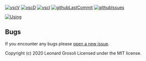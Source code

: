 <span id="BADGE_GENERATION_MARKER_0"></span>
[![vscV](https://img.shields.io/visual-studio-marketplace/v/syler.vscode-haml-formatter)](https://marketplace.visualstudio.com/items?itemName=syler.vscode-haml-formatter) [![vscD](https://img.shields.io/visual-studio-marketplace/d/syler.vscode-haml-formatter)](https://marketplace.visualstudio.com/items?itemName=syler.vscode-haml-formatter) [![vscI](https://img.shields.io/visual-studio-marketplace/i/syler.vscode-haml-formatter)](https://marketplace.visualstudio.com/items?itemName=syler.vscode-haml-formatter) [![githubLastCommit](https://img.shields.io/github/last-commit/TheRealSyler/vscode-haml-formatter)](https://github.com/TheRealSyler/vscode-haml-formatter) [![githubIssues](https://img.shields.io/github/issues/TheRealSyler/vscode-haml-formatter?color=lightgrey)](https://github.com/TheRealSyler/vscode-haml-formatter)
<span id="BADGE_GENERATION_MARKER_1"></span>

[![Using](https://img.shields.io/badge/Using-haml--formatter-red?style=for-the-badge)](https://www.npmjs.com/package/haml-formatter)

## **Bugs**

If you encounter any bugs please [open a new issue](https://github.com/TheRealSyler/vscode-haml-formatter/issues/new?assignees=TheRealSyler&labels=bug&template=bug_report.md&title=).

<span id="LICENSE_GENERATION_MARKER_0"></span>
Copyright (c) 2020 Leonard Grosoli Licensed under the MIT license.
<span id="LICENSE_GENERATION_MARKER_1"></span>
